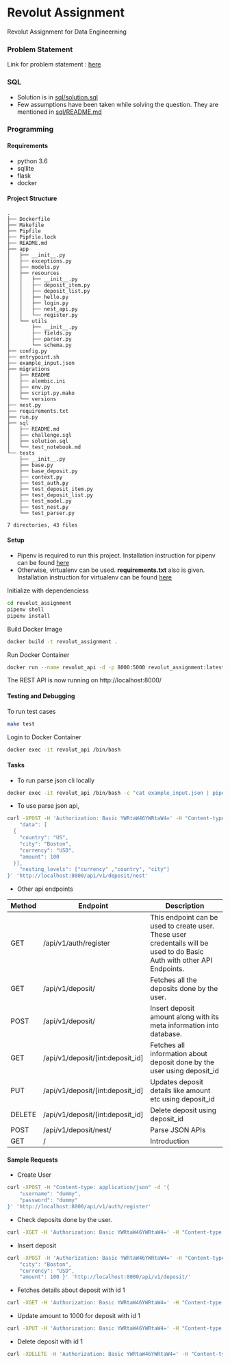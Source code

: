 # Revolut Assignment
Revolut Assignment for Data Engineerning

### Problem Statement
Link for problem statement : [here](https://docs.google.com/document/d/11iJO-yoylOamMDneV8WAoo8o6dGpvBghNqhyd5GFWmo/edit)


### SQL
- Solution is in [sql/solution.sql](sql/solution.sql)
- Few assumptions have been taken while solving the question. They are mentioned in [sql/README.md](sql/README.md)



### Programming


#### Requirements
- python 3.6
- sqllite
- flask
- docker


#### Project Structure
```
.
├── Dockerfile
├── Makefile
├── Pipfile
├── Pipfile.lock
├── README.md
├── app
│   ├── __init__.py
│   ├── exceptions.py
│   ├── models.py
│   ├── resources
│   │   ├── __init__.py
│   │   ├── deposit_item.py
│   │   ├── deposit_list.py
│   │   ├── hello.py
│   │   ├── login.py
│   │   ├── nest_api.py
│   │   └── register.py
│   └── utils
│       ├── __init__.py
│       ├── fields.py
│       ├── parser.py
│       └── schema.py
├── config.py
├── entrypoint.sh
├── example_input.json
├── migrations
│   ├── README
│   ├── alembic.ini
│   ├── env.py
│   ├── script.py.mako
│   └── versions
├── nest.py
├── requirements.txt
├── run.py
├── sql
│   ├── README.md
│   ├── challenge.sql
│   ├── solution.sql
│   └── test_notebook.md
└── tests
    ├── __init__.py
    ├── base.py
    ├── base_deposit.py
    ├── context.py
    ├── test_auth.py
    ├── test_deposit_item.py
    ├── test_deposit_list.py
    ├── test_model.py
    ├── test_nest.py
    └── test_parser.py

7 directories, 43 files
```


#### Setup

- Pipenv is required to run this project. Installation instruction for pipenv can be found [here](https://github.com/pypa/pipenv)
- Otherwise, virtualenv can be used. **requirements.txt** also is given. Installation instruction for virtualenv can be found [here](https://github.com/pypa/virtualenv)

Initialize with dependenciess
```bash
cd revolut_assignment
pipenv shell
pipenv install
```

Build Docker Image 
```bash
docker build -t revolut_assignment .
```

Run Docker Container
```bash
docker run --name revolut_api -d -p 8000:5000 revolut_assignment:latest
```

The REST API is now running on http://localhost:8000/


#### Testing and Debugging

To run test cases
```bash
make test
```

Login to Docker Container
```bash
docker exec -it revolut_api /bin/bash
```

#### Tasks

- To run parse json cli locally
```bash
docker exec -it revolut_api /bin/bash -c "cat example_input.json | pipenv run python nest.py currency country city"
```
- To use parse json api,
```bash
curl -XPOST -H 'Authorization: Basic YWRtaW46YWRtaW4=' -H "Content-type: application/json" -d '{
    "data": [
  {
    "country": "US",
    "city": "Boston",
    "currency": "USD",
    "amount": 100
  }],
    "nesting_levels": ["currency" ,"country", "city"]
}' 'http://localhost:8000/api/v1/deposit/nest'
```
- Other api endpoints

Method | Endpoint     | Description
------------ | ------------ | -------------
GET | /api/v1/auth/register | This endpoint can be used to create user. These user credentails will be used to do Basic Auth with other API Endpoints. 
GET | /api/v1/deposit/ | Fetches all the deposits done by the user.
POST | /api/v1/deposit/ | Insert deposit amount along with its meta information into database.
GET | /api/v1/deposit/[int:deposit_id]| Fetches all information about deposit done by the user using deposit_id
PUT | /api/v1/deposit/[int:deposit_id]|Updates deposit details like amount etc using deposit_id
DELETE | /api/v1/deposit/[int:deposit_id]| Delete deposit using deposit_id
POST | /api/v1/deposit/nest/ | Parse JSON APIs
GET | / | Introduction

#### Sample Requests

- Create User
```bash
curl -XPOST -H "Content-type: application/json" -d '{
    "username": "dummy",
    "password": "dummy"
}' 'http://localhost:8000/api/v1/auth/register'
```

- Check deposits done by the user.
```bash
curl -XGET -H 'Authorization: Basic YWRtaW46YWRtaW4=' -H "Content-type: application/json" 'http://localhost:8000/api/v1/deposit/'
```

- Insert deposit 
```bash
curl -XPOST -H 'Authorization: Basic YWRtaW46YWRtaW4=' -H "Content-type: application/json" -d '{ "country": "US",
    "city": "Boston",
    "currency": "USD",
    "amount": 100 }' 'http://localhost:8000/api/v1/deposit/'
```

- Fetches details about deposit with id 1
```bash
curl -XGET -H 'Authorization: Basic YWRtaW46YWRtaW4=' -H "Content-type: application/json" 'http://localhost:8000/api/v1/deposit/1'
```

- Update amount to 1000 for deposit with id 1
```bash
curl -XPUT -H 'Authorization: Basic YWRtaW46YWRtaW4=' -H "Content-type: application/json" -d '{"amount": 1000}' 'http://localhost:8000/api/v1/deposit/1'
```

- Delete deposit with id 1
```bash
curl -XDELETE -H 'Authorization: Basic YWRtaW46YWRtaW4=' -H "Content-type: application/json" 'http://localhost:8000/api/v1/deposit/1'
```